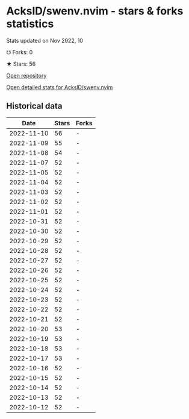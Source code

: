 # AckslD/swenv.nvim - stars & forks statistics

Stats updated on Nov 2022, 10

☋ Forks: 0

★ Stars: 56

[Open repository](https://github.com/AckslD/swenv.nvim)

[Open detailed stats for AckslD/swenv.nvim](https://reviewgithub.com/rep/AckslD/swenv.nvim)

## Historical data
| Date | Stars | Forks |
|------|-------|-------|
| 2022-11-10 | 56 | - | 
| 2022-11-09 | 55 | - | 
| 2022-11-08 | 54 | - | 
| 2022-11-07 | 52 | - | 
| 2022-11-05 | 52 | - | 
| 2022-11-04 | 52 | - | 
| 2022-11-03 | 52 | - | 
| 2022-11-02 | 52 | - | 
| 2022-11-01 | 52 | - | 
| 2022-10-31 | 52 | - | 
| 2022-10-30 | 52 | - | 
| 2022-10-29 | 52 | - | 
| 2022-10-28 | 52 | - | 
| 2022-10-27 | 52 | - | 
| 2022-10-26 | 52 | - | 
| 2022-10-25 | 52 | - | 
| 2022-10-24 | 52 | - | 
| 2022-10-23 | 52 | - | 
| 2022-10-22 | 52 | - | 
| 2022-10-21 | 52 | - | 
| 2022-10-20 | 53 | - | 
| 2022-10-19 | 53 | - | 
| 2022-10-18 | 53 | - | 
| 2022-10-17 | 53 | - | 
| 2022-10-16 | 52 | - | 
| 2022-10-15 | 52 | - | 
| 2022-10-14 | 52 | - | 
| 2022-10-13 | 52 | - | 
| 2022-10-12 | 52 | - | 

